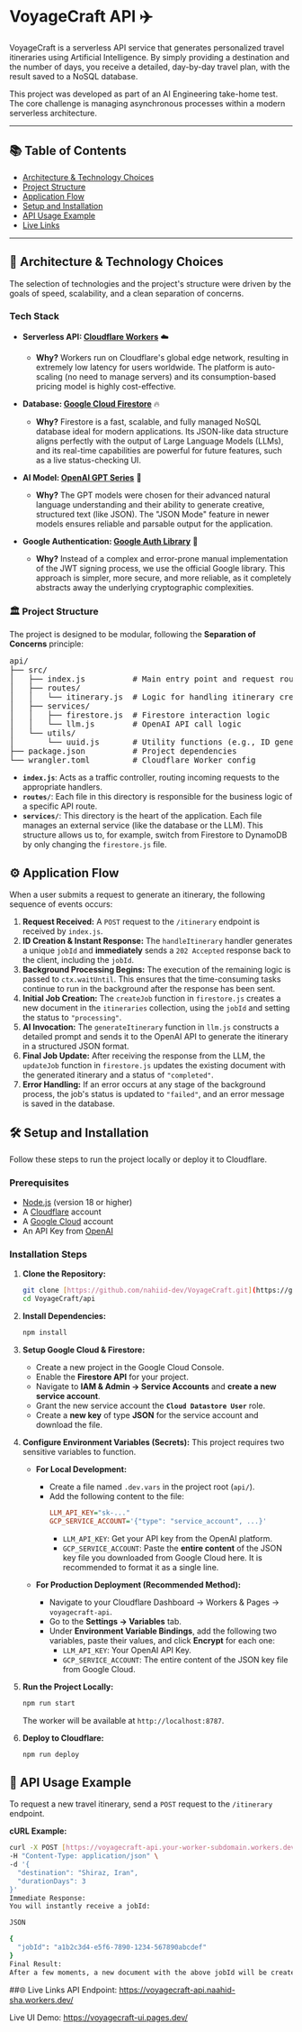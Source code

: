 # VoyageCraft API ✈️

VoyageCraft is a serverless API service that generates personalized travel itineraries using Artificial Intelligence. By simply providing a destination and the number of days, you receive a detailed, day-by-day travel plan, with the result saved to a NoSQL database.

This project was developed as part of an AI Engineering take-home test. The core challenge is managing asynchronous processes within a modern serverless architecture.

---

## 📚 Table of Contents

- [Architecture & Technology Choices](#-architecture--technology-choices)
- [Project Structure](#️-project-structure)
- [Application Flow](#️-application-flow)
- [Setup and Installation](#️-setup-and-installation)
- [API Usage Example](#-api-usage-example)
- [Live Links](#-live-links)

---

## 🚀 Architecture & Technology Choices

The selection of technologies and the project's structure were driven by the goals of speed, scalability, and a clean separation of concerns.

### Tech Stack

* **Serverless API: [Cloudflare Workers](https://workers.cloudflare.com/)** ☁️
    * **Why?** Workers run on Cloudflare's global edge network, resulting in extremely low latency for users worldwide. The platform is auto-scaling (no need to manage servers) and its consumption-based pricing model is highly cost-effective.

* **Database: [Google Cloud Firestore](https://cloud.google.com/firestore)** 🔥
    * **Why?** Firestore is a fast, scalable, and fully managed NoSQL database ideal for modern applications. Its JSON-like data structure aligns perfectly with the output of Large Language Models (LLMs), and its real-time capabilities are powerful for future features, such as a live status-checking UI.

* **AI Model: [OpenAI GPT Series](https://openai.com/)** 🤖
    * **Why?** The GPT models were chosen for their advanced natural language understanding and their ability to generate creative, structured text (like JSON). The "JSON Mode" feature in newer models ensures reliable and parsable output for the application.

* **Google Authentication: [Google Auth Library](https://github.com/googleapis/google-auth-library-nodejs)** 🔑
    * **Why?** Instead of a complex and error-prone manual implementation of the JWT signing process, we use the official Google library. This approach is simpler, more secure, and more reliable, as it completely abstracts away the underlying cryptographic complexities.

### 🏛️ Project Structure

The project is designed to be modular, following the **Separation of Concerns** principle:

<pre>
api/
├── src/
│   ├── index.js          # Main entry point and request router
│   ├── routes/
│   │   └── itinerary.js  # Logic for handling itinerary creation
│   ├── services/
│   │   ├── firestore.js  # Firestore interaction logic
│   │   └── llm.js        # OpenAI API call logic
│   └── utils/
│       └── uuid.js       # Utility functions (e.g., ID generation)
├── package.json          # Project dependencies
└── wrangler.toml         # Cloudflare Worker config
</pre>



* **`index.js`**: Acts as a traffic controller, routing incoming requests to the appropriate handlers.
* **`routes/`**: Each file in this directory is responsible for the business logic of a specific API route.
* **`services/`**: This directory is the heart of the application. Each file manages an external service (like the database or the LLM). This structure allows us to, for example, switch from Firestore to DynamoDB by only changing the `firestore.js` file.

## ⚙️ Application Flow

When a user submits a request to generate an itinerary, the following sequence of events occurs:

1.  **Request Received:** A `POST` request to the `/itinerary` endpoint is received by `index.js`.
2.  **ID Creation & Instant Response:** The `handleItinerary` handler generates a unique `jobId` and **immediately** sends a `202 Accepted` response back to the client, including the `jobId`.
3.  **Background Processing Begins:** The execution of the remaining logic is passed to `ctx.waitUntil`. This ensures that the time-consuming tasks continue to run in the background after the response has been sent.
4.  **Initial Job Creation:** The `createJob` function in `firestore.js` creates a new document in the `itineraries` collection, using the `jobId` and setting the status to `"processing"`.
5.  **AI Invocation:** The `generateItinerary` function in `llm.js` constructs a detailed prompt and sends it to the OpenAI API to generate the itinerary in a structured JSON format.
6.  **Final Job Update:** After receiving the response from the LLM, the `updateJob` function in `firestore.js` updates the existing document with the generated itinerary and a status of `"completed"`.
7.  **Error Handling:** If an error occurs at any stage of the background process, the job's status is updated to `"failed"`, and an error message is saved in the database.

## 🛠️ Setup and Installation

Follow these steps to run the project locally or deploy it to Cloudflare.

### Prerequisites

* [Node.js](https://nodejs.org/) (version 18 or higher)
* A [Cloudflare](https://dash.cloudflare.com/) account
* A [Google Cloud](https://console.cloud.google.com/) account
* An API Key from [OpenAI](https://platform.openai.com/api-keys)

### Installation Steps

1.  **Clone the Repository:**
    ```bash
    git clone [https://github.com/nahiid-dev/VoyageCraft.git](https://github.com/nahiid-dev/VoyageCraft.git)
    cd VoyageCraft/api
    ```

2.  **Install Dependencies:**
    ```bash
    npm install
    ```

3.  **Setup Google Cloud & Firestore:**
    * Create a new project in the Google Cloud Console.
    * Enable the **Firestore API** for your project.
    * Navigate to **IAM & Admin -> Service Accounts** and **create a new service account**.
    * Grant the new service account the **`Cloud Datastore User`** role.
    * Create a **new key** of type **JSON** for the service account and download the file.

4.  **Configure Environment Variables (Secrets):**
    This project requires two sensitive variables to function.

    * **For Local Development:**
        * Create a file named `.dev.vars` in the project root (`api/`).
        * Add the following content to the file:
            ```ini
            LLM_API_KEY="sk-..."
            GCP_SERVICE_ACCOUNT='{"type": "service_account", ...}'
            ```
            * `LLM_API_KEY`: Get your API key from the OpenAI platform.
            * `GCP_SERVICE_ACCOUNT`: Paste the **entire content** of the JSON key file you downloaded from Google Cloud here. It is recommended to format it as a single line.

    * **For Production Deployment (Recommended Method):**
        * Navigate to your Cloudflare Dashboard -> Workers & Pages -> `voyagecraft-api`.
        * Go to the **Settings -> Variables** tab.
        * Under **Environment Variable Bindings**, add the following two variables, paste their values, and click **Encrypt** for each one:
            * `LLM_API_KEY`: Your OpenAI API Key.
            * `GCP_SERVICE_ACCOUNT`: The entire content of the JSON key file from Google Cloud.

5.  **Run the Project Locally:**
    ```bash
    npm run start
    ```
    The worker will be available at `http://localhost:8787`.

6.  **Deploy to Cloudflare:**
    ```bash
    npm run deploy
    ```

## 🔌 API Usage Example

To request a new travel itinerary, send a `POST` request to the `/itinerary` endpoint.

**cURL Example:**
```bash
curl -X POST [https://voyagecraft-api.your-worker-subdomain.workers.dev/itinerary](https://voyagecraft-api.your-worker-subdomain.workers.dev/itinerary) \
-H "Content-Type: application/json" \
-d '{
  "destination": "Shiraz, Iran",
  "durationDays": 3
}'
Immediate Response:
You will instantly receive a jobId:

JSON

{
  "jobId": "a1b2c3d4-e5f6-7890-1234-567890abcdef"
}
Final Result:
After a few moments, a new document with the above jobId will be created in your Firestore itineraries collection, containing the complete, generated travel plan.

```

##🌐 Live Links
API Endpoint:
https://voyagecraft-api.naahid-sha.workers.dev/

Live UI Demo:
https://voyagecraft-ui.pages.dev/